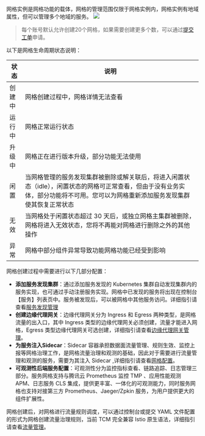网格实例是网格功能的载体，网格的管理范围仅限于网格实例内，网格实例有地域属性，但可以管理多个地域的服务。
![](https://qcloudimg.tencent-cloud.cn/raw/3f568aa46b7a55a70ee5c42d0c9c9ce7.svg)
> 每个账号默认允许创建20个网格，如果需要创建更多个数，可以通过[提交工单](https://console.cloud.tencent.com/workorder/category)申请。

以下是网格生命周期状态说明：

|状态|说明|
|--|--|
|创建中|网格创建过程中，网格详情无法查看|
|运行中|网格正常运行状态|
|升级中|网格正在进行版本升级，部分功能无法使用|
|闲置|当网格管理的服务发现集群被删除或解关联后，将进入闲置状态（idle），闲置状态的网格可正常查看，但由于没有业务实体，部分功能将不可用。您可以为网格重新添加服务发现集群使其恢复正常状态|
|无效|当网格处于闲置状态超过 30 天后，或独立网格主集群被删除，网格将进入无效状态，您将不再能对网格进行删除之外的其他操作|
|异常|网格中部分组件异常导致功能网格功能已经受到影响|


网格创建过程中需要进行以下几部分配置：
- **添加服务发现集群**：通过添加服务发现的 Kubernetes 集群自动发现集群内的服务实现，也可通过手动注册服务实现。网格中已发现的服务将出现在控制台【服务】列表页中。服务被发现后，可以被网格中其他服务访问。详细指引请查看[服务发现管理](../服务发现管理/概述.md)
- **创建边缘代理网关**：边缘代理网关分为 Ingress 和 Egress 两种类型，是网格流量的出入口，其中 Ingress 类型的边缘代理网关必须创建，流量才能进入网格，Egress 类型边缘代理网关可选创建，详细指引请查看[边缘代理网关管理](../边缘代理网关/边缘代理网关管理.md)。
- **为服务注入Sidecar**：Sidecar 容器承担数据面流量管理、规则生效、监控上报等网格治理工作，是网格流量治理和观测的基础，因此对于需要进行流量管理和观测的服务，需要为其注入 Sidecar ,详细指引请查看[网格配置](./网格配置.md)。
- **可观测性后端服务配置**：可观测性分为监控指标查看、链路追踪、日志管理三部分。服务网格支持与腾讯云 Prometheus 监控 TMP 、应用性能观测 APM、日志服务 CLS 集成，提供更丰富、一体化的可观测能力，同时服务网格也支持对接第三方 Prometheus、Jaeger/Zpkin 服务，为用户提供更大的组件扩展性。

网格创建后，对网格进行流量规则调度，可以通过控制台或提交 YAML 文件配置的形式为网格创建流量治理规则，当前 TCM 完全兼容 Istio 原生语法，详细指引请查看[流量管理](../流量管理/概述.md)。